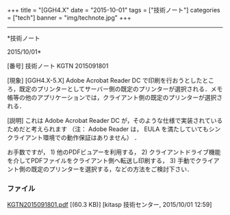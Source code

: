 ﻿+++
title = "[GGH4.X"
date = "2015-10-01"
tags = ["技術ノート"]
categories = ["tech"]
banner = "img/technote.jpg"
+++

-----------------------------------------------------------------------------------------------------------------------------

*技術ノート

2015/10/01*


[番号]
技術ノート KGTN 2015091801

[現象]
[GGH4.X-5.X] Adobe Acrobat Reader DC
で印刷を行おうとしたところ，既定のプリンターとしてサーバー側の既定のプリンターが選択される．メモ帳等の他のアプリケーションでは，クライアント側の既定のプリンターが選択される．

[説明]
これは Adobe Acrobat Reader DC
が，そのような仕様で実装されているためだと考えられます （注： Adobe
Reader は， EULA
を満たしていてもシンクライアント環境での動作保証はありません） ．

お手数ですが， 1) 他のPDFビュアーを利用する， 2)
クライアントドライブ機能を介してPDFファイルをクライアント側へ転送し印刷する，
3)
手動でクライアント側の既定のプリンターを選択する，などの方法をご検討下さい．


### ファイル

 
 


[KGTN2015091801.pdf](http://techreport.kitasp.net/attachments/download/2271/KGTN2015091801.pdf)
 [(60.3 KB)] [kitasp 技術センター, 2015/10/01
12:59]


 


 

